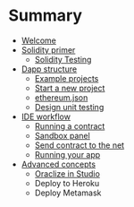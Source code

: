 # Summary

* [Welcome](README.md)
* [Solidity primer](solidity_primer.md)
   * [Solidity Testing](solidity_testing.md)
* [Dapp structure](dapp_structure.md)
   * [Example projects](wallet__an_example_project.md)
   * [Start a new project](start_a_new_project.md)
   * [ethereum.json](ethereumjson_structure.md)
   * [Design unit testing](design_unit_testing.md)
* [IDE workflow](ide_workflow.md)
   * [Running a contract](sandbox_features.md)
   * [Sandbox panel](sandbox_panel.md)
   * [Send contract to the net](send_contract_to_the_net.md)
   * [Running your app](running_your_app.md)
* [Advanced concepts](advanced_concepts.md)
   * [Oraclize in Studio](oraclize_in_ethereum_studio.md)
   * Deploy to Heroku
   * Deploy Metamask

